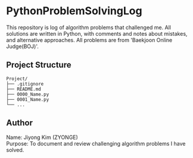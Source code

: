 # PythonProblemSolvingLog

This repository is log of algorithm problems that challenged me.
All solutions are written in Python, with comments and notes about mistakes, and alternative approaches.
All problems are from 'Baekjoon Online Judge(BOJ)'.

## Project Structure

```
Project/
├── .gitignore
├── README.md
├── 0000_Name.py
├── 0001_Name.py
└── ...
```

## Author
Name: Jiyong Kim (ZYONGE)  
Purpose: To document and review challenging algorithm problems I have solved.